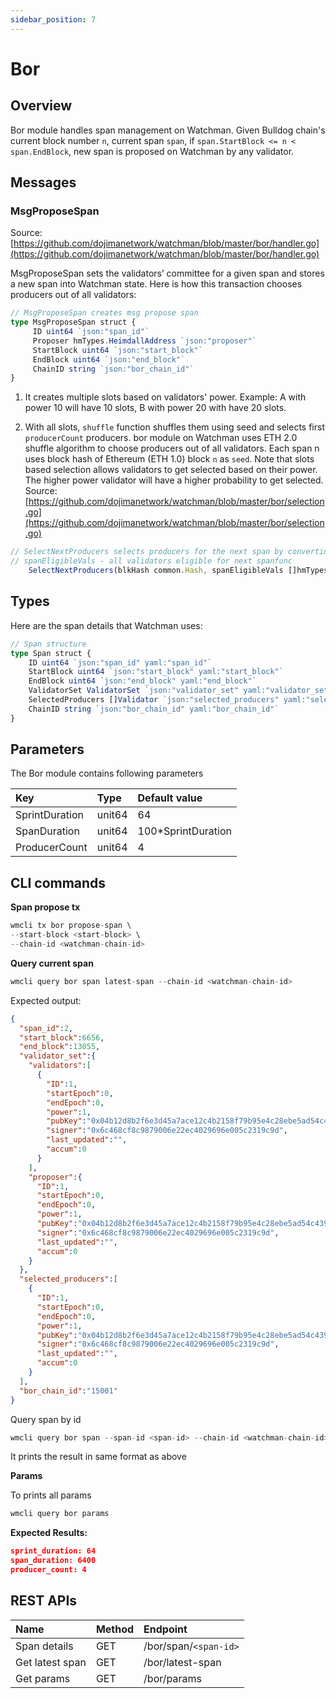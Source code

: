 ```yaml
---
sidebar_position: 7
---
```

# Bor

## Overview

Bor module handles span management on Watchman. Given Bulldog chain's current block number `n`, current span `span`, if `span.StartBlock <= n < span.EndBlock`, new span is proposed on Watchman by any validator.

## Messages

### MsgProposeSpan

Source:[https://github.com/dojimanetwork/watchman/blob/master/bor/handler.go](https://github.com/dojimanetwork/watchman/blob/master/bor/handler.go)

MsgProposeSpan sets the validators’ committee for a given span and stores a new span into Watchman state. Here is how this transaction chooses producers out of all validators:

```ts
// MsgProposeSpan creates msg propose span
type MsgProposeSpan struct {
     ID uint64 `json:"span_id"`
     Proposer hmTypes.HeimdallAddress `json:"proposer"`
     StartBlock uint64 `json:"start_block"`
     EndBlock uint64 `json:"end_block"`
     ChainID string `json:"bor_chain_id"`
}
```

1. It creates multiple slots based on validators' power. Example: A with power 10 will have 10 slots, B with power 20 with have 20 slots.

2. With all slots, `shuffle` function shuffles them using seed and selects first `producerCount` producers. bor module on Watchman uses ETH 2.0 shuffle algorithm to choose producers out of all validators. Each span n uses block hash of Ethereum (ETH 1.0) block `n` as `seed`. Note that slots based selection allows validators to get selected based on their power. The higher power validator will have a higher probability to get selected.
   Source:[https://github.com/dojimanetwork/watchman/blob/master/bor/selection.go](https://github.com/dojimanetwork/watchman/blob/master/bor/selection.go)

```ts
// SelectNextProducers selects producers for the next span by converting power to slots
// spanEligibleVals - all validators eligible for next spanfunc
    SelectNextProducers(blkHash common.Hash, spanEligibleVals []hmTypes.Validator, producerCount uint64) (selectedIDs []uint64, err error) { if len(spanEligibleVals) <= int(producerCount) { for _, val := range spanEligibleVals { selectedIDs = append(selectedIDs, uint64(val.ID)) } return } // extract seed from hash seed := helper.ToBytes32(blkHash.Bytes()[:32]) validatorIndices := convertToSlots(spanEligibleVals) selectedIDs, err = ShuffleList(validatorIndices, seed) if err != nil { return } return selectedIDs[:producerCount], nil}// converts validator power to slotsfunc convertToSlots(vals []hmTypes.Validator) (validatorIndices []uint64) { for _, val := range vals { for val.VotingPower >= types.SlotCost { validatorIndices = append(validatorIndices, uint64(val.ID)) val.VotingPower = val.VotingPower - types.SlotCost } } return validatorIndices}
```

## Types

Here are the span details that Watchman uses:

``` ts
// Span structure
type Span struct {
    ID uint64 `json:"span_id" yaml:"span_id"`
    StartBlock uint64 `json:"start_block" yaml:"start_block"`
    EndBlock uint64 `json:"end_block" yaml:"end_block"`
    ValidatorSet ValidatorSet `json:"validator_set" yaml:"validator_set"`
    SelectedProducers []Validator `json:"selected_producers" yaml:"selected_producers"`
    ChainID string `json:"bor_chain_id" yaml:"bor_chain_id"`
}
```

## Parameters

The Bor module contains following parameters

| Key            | Type   | Default value       |
| :------------- | :----- | :------------------ |
| SprintDuration | unit64 | 64                  |
| SpanDuration   | unit64 | 100\*SprintDuration |
| ProducerCount  | unit64 | 4                   |

## CLI commands

**Span propose tx**

```jsx
wmcli tx bor propose-span \
--start-block <start-block> \
--chain-id <watchman-chain-id>
```

**Query current span**

```jsx
wmcli query bor span latest-span --chain-id <watchman-chain-id>
```

Expected output:

```json
{
  "span_id":2,
  "start_block":6656,
  "end_block":13055,
  "validator_set":{
    "validators":[
      {
        "ID":1,
        "startEpoch":0,
        "endEpoch":0,
        "power":1,
        "pubKey":"0x04b12d8b2f6e3d45a7ace12c4b2158f79b95e4c28ebe5ad54c439be9431d7fc9dc1164210bf6a5c3b8523528b931e772c86a307e8cff4b725e6b4a77d21417bf19",
        "signer":"0x6c468cf8c9879006e22ec4029696e005c2319c9d",
        "last_updated":"",
        "accum":0
      }
    ],
    "proposer":{
      "ID":1,
      "startEpoch":0,
      "endEpoch":0,
      "power":1,
      "pubKey":"0x04b12d8b2f6e3d45a7ace12c4b2158f79b95e4c28ebe5ad54c439be9431d7fc9dc1164210bf6a5c3b8523528b931e772c86a307e8cff4b725e6b4a77d21417bf19",
      "signer":"0x6c468cf8c9879006e22ec4029696e005c2319c9d",
      "last_updated":"",
      "accum":0
    }
  },
  "selected_producers":[
    {
      "ID":1,
      "startEpoch":0,
      "endEpoch":0,
      "power":1,
      "pubKey":"0x04b12d8b2f6e3d45a7ace12c4b2158f79b95e4c28ebe5ad54c439be9431d7fc9dc1164210bf6a5c3b8523528b931e772c86a307e8cff4b725e6b4a77d21417bf19",
      "signer":"0x6c468cf8c9879006e22ec4029696e005c2319c9d",
      "last_updated":"",
      "accum":0
    }
  ],
  "bor_chain_id":"15001"
}
```

Query span by id

```jsx
wmcli query bor span --span-id <span-id> --chain-id <watchman-chain-id>
```

It prints the result in same format as above

**Params**

To prints all params

```ts
wmcli query bor params
```

**Expected Results:**

```json
sprint_duration: 64
span_duration: 6400
producer_count: 4
```

## REST APIs

| Name            | Method | Endpoint                      |
| :-------------- | :----- | :---------------------------- |
| Span details    | GET    | /bor/span/`<span-id>` |
| Get latest span | GET    | /bor/latest-span              |
| Get params      | GET    | /bor/params                   |
